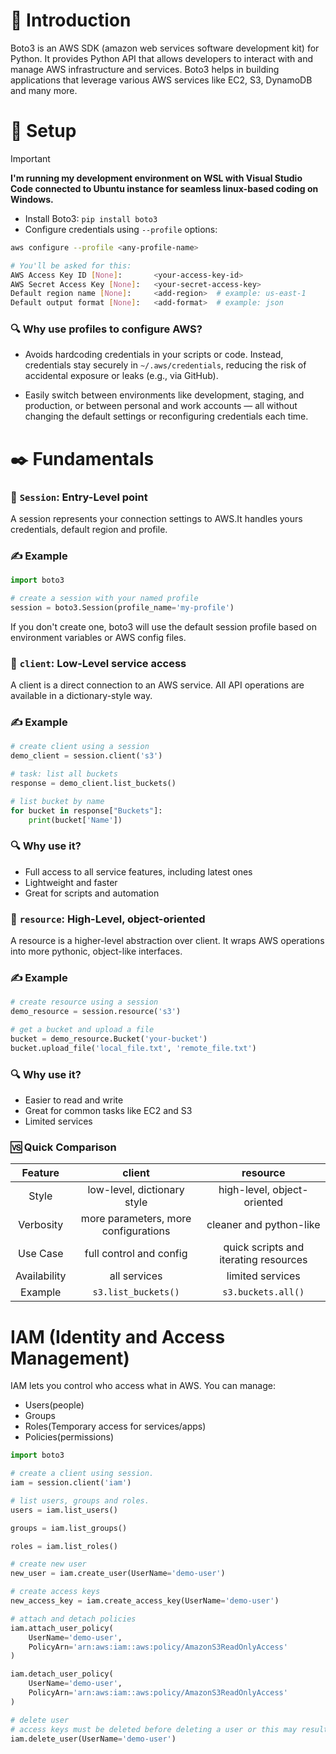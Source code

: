 # 🌸 **Introduction**

Boto3 is an AWS SDK (amazon web services software development kit) for Python. It provides Python API that allows developers to interact with and manage AWS infrastructure and services. Boto3 helps in building applications that leverage various AWS services like EC2, S3, DynamoDB and many more.

# 🔧 **Setup**

> [!IMPORTANT]
> **I'm running my development environment on WSL with Visual Studio Code connected to Ubuntu instance for seamless linux-based coding on Windows.**

- Install Boto3: `pip install boto3`
- Configure credentials using `--profile` options:

```bash
aws configure --profile <any-profile-name>

# You'll be asked for this:
AWS Access Key ID [None]:       <your-access-key-id>
AWS Secret Access Key [None]:   <your-secret-access-key>
Default region name [None]:     <add-region>  # example: us-east-1
Default output format [None]:   <add-format>  # example: json
```

### 🔍 Why use profiles to configure AWS?
- Avoids hardcoding credentials in your scripts or code. Instead, credentials stay securely in `~/.aws/credentials`, reducing the risk of accidental exposure or leaks (e.g., via GitHub).

- Easily switch between environments like development, staging, and production, or between personal and work accounts — all without changing the default settings or reconfiguring credentials each time.

# ✒️ **Fundamentals**

### 🔷 `Session`: Entry-Level point

A session represents your connection settings to AWS.It handles yours credentials, default region and profile.

### ✍️ Example

```python
import boto3

# create a session with your named profile
session = boto3.Session(profile_name='my-profile')
```

If you don't create one, boto3 will use the default session profile based on environment variables or AWS config files.

### 🔷 `client`: Low-Level service access

A client is a direct connection to an AWS service. All API operations are available in a dictionary-style way.

### ✍️ Example

```python
# create client using a session
demo_client = session.client('s3')

# task: list all buckets
response = demo_client.list_buckets()

# list bucket by name
for bucket in response["Buckets"]:
    print(bucket['Name'])
```

### 🔍 Why use it?
- Full access to all service features, including latest ones
- Lightweight and faster
- Great for scripts and automation

### 🔷 `resource`: High-Level, object-oriented

A resource is a higher-level abstraction over client. It wraps AWS operations into more pythonic, object-like interfaces.

### ✍️ Example

```python
# create resource using a session
demo_resource = session.resource('s3')

# get a bucket and upload a file
bucket = demo_resource.Bucket('your-bucket')
bucket.upload_file('local_file.txt', 'remote_file.txt')
```

### 🔍 Why use it?
- Easier to read and write
- Great for common tasks like EC2 and S3
- Limited services

### 🆚 Quick Comparison
| Feature | client | resource |
|:-:|:-:|:-:|
| Style | low-level, dictionary style |high-level, object-oriented |
| Verbosity | more parameters, more configurations | cleaner and python-like |
| Use Case | full control and config | quick scripts and iterating resources |
| Availability | all services |limited services |
| Example | `s3.list_buckets()` | `s3.buckets.all()` |

# **IAM (Identity and Access Management)**

IAM lets you control who access what in AWS. You can manage:
- Users(people)
- Groups
- Roles(Temporary access for services/apps)
- Policies(permissions)

```python
import boto3

# create a client using session.
iam = session.client('iam')

# list users, groups and roles.
users = iam.list_users()

groups = iam.list_groups()

roles = iam.list_roles()

# create new user
new_user = iam.create_user(UserName='demo-user')

# create access keys
new_access_key = iam.create_access_key(UserName='demo-user')

# attach and detach policies
iam.attach_user_policy(
    UserName='demo-user',
    PolicyArn='arn:aws:iam::aws:policy/AmazonS3ReadOnlyAccess'
)

iam.detach_user_policy(
    UserName='demo-user',
    PolicyArn='arn:aws:iam::aws:policy/AmazonS3ReadOnlyAccess'
)

# delete user
# access keys must be deleted before deleting a user or this may result in an error.
iam.delete_user(UserName='demo-user')
